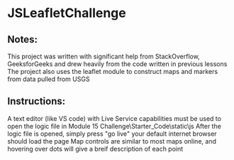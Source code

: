 # JSLeafletChallenge

## Notes:
This project was written with significant help from StackOverflow, GeeksforGeeks and drew heavily from the code written in previous lessons
The project also uses the leaflet module to construct maps and markers from data pulled from USGS

## Instructions:
A text editor (like VS code) with Live Service capabilities must be used to open the logic file in Module 15 Challenge\Starter_Code\static\js
After the logic file is opened, simply press "go live" your default internet browser should load the page
Map controls are similar to most maps online, and hovering over dots will give a breif description of each point
